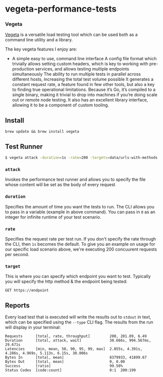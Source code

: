 # vegeta-performance-tests

### Vegeta

[Vegeta](https://github.com/tsenart/vegeta/blob/master/README.md) is a versatile load testing tool which can be used both as a command line utility and a library.

The key vegeta features I enjoy are:

- A simple easy to use, command line interface
A config file format which trivially allows setting custom headers, which is key to working with pre-production services, and allows testing multiple endpoints simultaneously
The ability to run multiple tests in parallel across different hosts, increasing the total test volume possible
It generates a constant request rate, a feature found in few other tools, but also a key to finding true operational limitations.
Because it’s Go, it’s compiled to a single binary, making it trivial to drop into machines if you’re doing scale out or remote node testing.
It also has an excellent library interface, allowing it to be a component of custom tooling.

## Install

```
brew update && brew install vegeta
```

## Test Runner
```bash
$ vegeta attack -duration=1s -rate=200 -targets=data/urls-with-methods.txt -header="Authorization: Bearer $token" | vegeta report --type=text
```

### `attack`
Invokes the performance test runner and allows you to specify the file whose content will be set as the body of every
request
### `duration`
Specifies the amount of time you want the tests to run. The CLI allows you to pass in a variable (example in above command). You can pass in `0` as an integer for infinite runtime of your test scenario.
### `rate`
Specifies the request rate per test run. If you don't specify the rate through the CLI, then `1s` becomes the default. To give you an example on usage for our specific load scenario above, we're executing 200 concuurent requests per second.
### `target`
This is where you can specify which endpoint you want to test. Typically you will specify the http method & the endpoint being tested:
```
GET https://endpoint
```
## Reports
Every load test that is executed will write the results out to `stdout` in text, which can be specified using the `--type` CLI flag. The results from the run will display in your terminal:
```
Requests      [total, rate, throughput]         200, 201.09, 6.49
Duration      [total, attack, wait]             30.666s, 994.567ms, 29.671s
Latencies     [min, mean, 50, 90, 95, 99, max]  2.855s, 4.391s, 4.286s, 4.969s, 5.113s, 6.15s, 30.006s
Bytes In      [total, mean]                     8379933, 41899.67
Bytes Out     [total, mean]                     0, 0.00
Success       [ratio]                           99.50%
Status Codes  [code:count]                      0:1  200:199 
```
